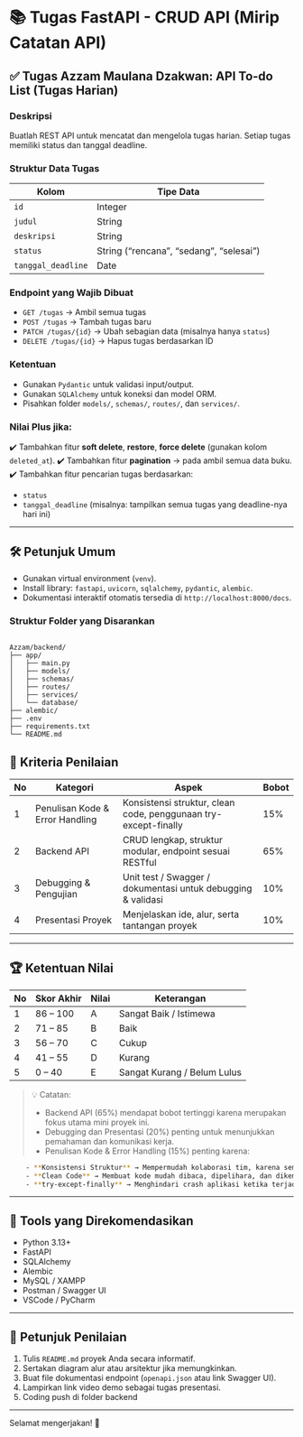 # 📚 Tugas FastAPI - CRUD API (Mirip Catatan API)

## ✅ Tugas Azzam Maulana Dzakwan: API To-do List (Tugas Harian)

### Deskripsi

Buatlah REST API untuk mencatat dan mengelola tugas harian. Setiap tugas memiliki status dan tanggal deadline.

### Struktur Data Tugas

| Kolom              | Tipe Data                               |
| ------------------ | --------------------------------------- |
| `id`               | Integer                                 |
| `judul`            | String                                  |
| `deskripsi`        | String                                  |
| `status`           | String (“rencana”, “sedang”, “selesai”) |
| `tanggal_deadline` | Date                                    |

### Endpoint yang Wajib Dibuat

- `GET /tugas` → Ambil semua tugas
- `POST /tugas` → Tambah tugas baru
- `PATCH /tugas/{id}` → Ubah sebagian data (misalnya hanya `status`)
- `DELETE /tugas/{id}` → Hapus tugas berdasarkan ID

### Ketentuan

- Gunakan `Pydantic` untuk validasi input/output.
- Gunakan `SQLAlchemy` untuk koneksi dan model ORM.
- Pisahkan folder `models/`, `schemas/`, `routes/`, dan `services/`.

### Nilai Plus jika:

✔️ Tambahkan fitur **soft delete**, **restore**, **force delete** (gunakan kolom `deleted_at`).
✔️ Tambahkan fitur **pagination** → pada ambil semua data buku.
✔️ Tambahkan fitur pencarian tugas berdasarkan:

- `status`
- `tanggal_deadline` (misalnya: tampilkan semua tugas yang deadline-nya hari ini)

---

## 🛠️ Petunjuk Umum

- Gunakan virtual environment (`venv`).
- Install library: `fastapi`, `uvicorn`, `sqlalchemy`, `pydantic`, `alembic`.
- Dokumentasi interaktif otomatis tersedia di `http://localhost:8000/docs`.

### Struktur Folder yang Disarankan

```

Azzam/backend/
├── app/
│   ├── main.py
│   ├── models/
│   ├── schemas/
│   ├── routes/
│   ├── services/
│   └── database/
├── alembic/
├── .env
├── requirements.txt
└── README.md

```

## 🧠 Kriteria Penilaian

| No  | Kategori                        | Aspek                                                           | Bobot |
| --- | ------------------------------- | --------------------------------------------------------------- | ----- |
| 1   | Penulisan Kode & Error Handling | Konsistensi struktur, clean code, penggunaan try-except-finally | 15%   |
| 2   | Backend API                     | CRUD lengkap, struktur modular, endpoint sesuai RESTful         | 65%   |
| 3   | Debugging & Pengujian           | Unit test / Swagger / dokumentasi untuk debugging & validasi    | 10%   |
| 4   | Presentasi Proyek               | Menjelaskan ide, alur, serta tantangan proyek                   | 10%   |

---

## 🏆 Ketentuan Nilai

| No  | Skor Akhir | Nilai | Keterangan                  |
| --- | ---------- | ----- | --------------------------- |
| 1   | 86 – 100   | A     | Sangat Baik / Istimewa      |
| 2   | 71 – 85    | B     | Baik                        |
| 3   | 56 – 70    | C     | Cukup                       |
| 4   | 41 – 55    | D     | Kurang                      |
| 5   | 0 – 40     | E     | Sangat Kurang / Belum Lulus |

> 💡 Catatan:
>
> - Backend API (65%) mendapat bobot tertinggi karena merupakan fokus utama mini proyek ini.
> - Debugging dan Presentasi (20%) penting untuk menunjukkan pemahaman dan komunikasi kerja.
> - Penulisan Kode & Error Handling (15%) penting karena:

```bash
    - **Konsistensi Struktur** → Mempermudah kolaborasi tim, karena semua developer bisa memahami alur dan struktur proyek dengan cepat. Ini sangat penting di proyek skala besar.
    - **Clean Code** → Membuat kode mudah dibaca, dipelihara, dan dikembangkan. Kode yang bersih mengurangi kemungkinan munculnya bug di masa depan.
    - **try-except-finally** → Menghindari crash aplikasi ketika terjadi error tak terduga. Misalnya saat koneksi database gagal, file tidak ditemukan, atau input user salah. Pengguna tetap mendapatkan feedback yang jelas dan sistem tetap stabil.
```

---

## 🧰 Tools yang Direkomendasikan

- Python 3.13+
- FastAPI
- SQLAlchemy
- Alembic
- MySQL / XAMPP
- Postman / Swagger UI
- VSCode / PyCharm

---

## 📝 Petunjuk Penilaian

1. Tulis `README.md` proyek Anda secara informatif.
2. Sertakan diagram alur atau arsitektur jika memungkinkan.
3. Buat file dokumentasi endpoint (`openapi.json` atau link Swagger UI).
4. Lampirkan link video demo sebagai tugas presentasi.
5. Coding push di folder backend

---

Selamat mengerjakan! 🚀
